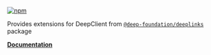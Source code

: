 [![npm](https://img.shields.io/npm/v/@freephoenix888/deepclient-extensions.svg)](https://www.npmjs.com/package/@freephoenix888/deepclient-extensions)

Provides extensions for DeepClient from [`@deep-foundation/deeplinks`](https://www.npmjs.com/package/@deep-foundation/deeplinks) package

**[Documentation](https://freephoenix888.github.io/deepclient-extensions/)**

